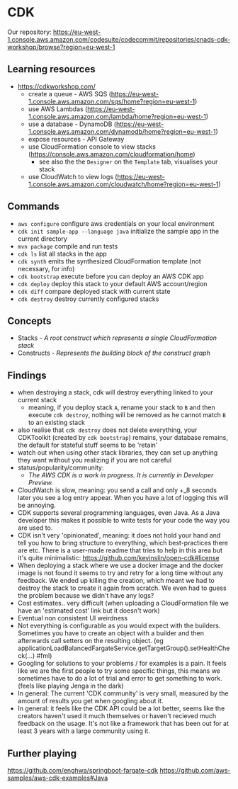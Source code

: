 # CDK
Our repository: https://eu-west-1.console.aws.amazon.com/codesuite/codecommit/repositories/cnads-cdk-workshop/browse?region=eu-west-1

## Learning resources
- https://cdkworkshop.com/
    - create a queue - AWS SQS (https://eu-west-1.console.aws.amazon.com/sqs/home?region=eu-west-1)
    - use AWS Lambdas (https://eu-west-1.console.aws.amazon.com/lambda/home?region=eu-west-1)
    - use a database - DynamoDB (https://eu-west-1.console.aws.amazon.com/dynamodb/home?region=eu-west-1)
    - expose resources - API Gateway
    - use CloudFormation console to view stacks (https://console.aws.amazon.com/cloudformation/home)
        - see also the the `Designer` on the `Template` tab, visualises your stack
    - use CloudWatch to view logs (https://eu-west-1.console.aws.amazon.com/cloudwatch/home?region=eu-west-1)

## Commands
- `aws configure`   configure aws credentials on your local environment
- `cdk init sample-app --language java` initialize the sample app in the current directory
- `mvn package`     compile and run tests
- `cdk ls`          list all stacks in the app
- `cdk synth`       emits the synthesized CloudFormation template (not necessary, for info)
- `cdk bootstrap`   execute before you can deploy an AWS CDK app
- `cdk deploy`      deploy this stack to your default AWS account/region
- `cdk diff`        compare deployed stack with current state
- `cdk destroy`     destroy currently configured stacks

## Concepts
- Stacks - _A root construct which represents a single CloudFormation stack_
- Constructs - _Represents the building block of the construct graph_

## Findings
- when destroying a stack, cdk will destroy everything linked to your current stack
    - meaning, if you deploy stack `A`, rename your stack to `B` and then execute `cdk destroy`, nothing will be removed as he cannot match `B` to an existing stack
- also realise that `cdk destroy` does not delete everything, your CDKToolkit (created by `cdk bootstrap`) remains, your database remains, the default for stateful stuff seems to be 'retain'
- watch out when using other stack libraries, they can set up anything they want without you realizing if you are not careful
- status/popularity/community:
    - _The AWS CDK is a work in progress. It is currently in Developer Preview._
- CloudWatch is slow, meaning: you send a call and only +_8 seconds later you see a log entry appear. When you have a lot of logging this will be annoying.
- CDK supports several programming languages, even Java. As a Java developer this makes it possible to write tests for your code the way you are used to.
- CDK isn't very 'opinionated', meaning: it does not hold your hand and tell you how to bring structure to everything, which best-practices there are etc. There is a user-made readme that tries to help in this area but it's quite minimalistic: https://github.com/kevinslin/open-cdk#license
- When deploying a stack where we use a docker image and the docker image is not found it seems to try and retry for a long time without any feedback. We ended up killing the creation, which meant we had to destroy the stack to create it again from scratch. We even had to guess the problem because we didn't have any logs?
- Cost estimates.. very difficult (when uploading a CloudFormation file we have an 'estimated cost' link but it doesn't work)
- Eventual non consistent UI weirdness
- Not everything is configurable as you would expect with the builders. Sometimes you have to create an object with a builder and then afterwards call setters on the resulting object. (eg applicationLoadBalancedFargateService.getTargetGroup().setHealthCheck(...) #fml)
- Googling for solutions to your problems / for examples is a pain. It feels like we are the first people to try some specific things, this means we sometimes have to do a lot of trial and error to get something to work. (feels like playing Jenga in the dark)
- In general: The current 'CDK community' is very small, measured by the amount of results you get when googling about it.
- In general: it feels like the CDK API could be a lot better, seems like the creators haven't used it much themselves or haven't recieved much feedback on the usage. It's not like a framework that has been out for at least 3 years with a large community using it. 

## Further playing
https://github.com/enghwa/springboot-fargate-cdk
https://github.com/aws-samples/aws-cdk-examples#Java
